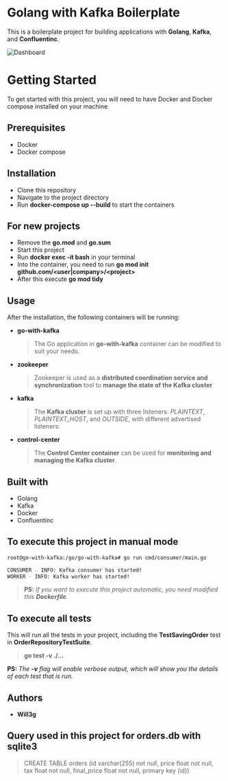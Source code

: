 # Golang with Kafka Boilerplate
This is a boilerplate project for building applications with **Golang**, **Kafka**, and **Confluentinc**.

![Dashboard](https://imgur.com/qJISiEH.png)

# Getting Started
To get started with this project, you will need to have Docker and Docker compose installed on your machine.

## Prerequisites
- Docker
- Docker compose

## Installation
- Clone this repository
- Navigate to the project directory
- Run **docker-compose up --build** to start the containers

## For new projects
- Remove the **go.mod** and **go.sum**
- Start this project
- Run **docker exec -it <container-app> bash** in your terminal
- Into the container, you need to run **go mod init github.com\/\<user\|company\>/\<project\>**
- After this execute **go mod tidy**

## Usage
After the installation, the following containers will be running:

- **go-with-kafka**
    > The Go application in **go-with-kafka** container can be modified to suit your needs. 
- **zookeeper**
    > Zookeeper is used as a **distributed coordination service and synchronization** tool to **manage the state of the Kafka cluster**
- **kafka**
    > The **Kafka cluster** is set up with three listeners: *PLAINTEXT*, *PLAINTEXT_HOST*, and *OUTSIDE*, with different advertised listeners. 
- **control-center**
    > The **Control Center container** can be used for **monitoring and managing the Kafka cluster**.

## Built with
- Golang
- Kafka
- Docker
- Confluentinc

## To execute this project in manual mode
```bash
root@go-with-kafka:/go/go-with-kafka# go run cmd/consumer/main.go

CONSUMER - INFO: Kafka consumer has started!
WORKER - INFO: Kafka worker has started!
```

> **PS:** *If you want to execute this project automatic, you need modified this **Dockerfile**.*

## To execute all tests

This will run all the tests in your project, including the **TestSavingOrder** test in **OrderRepositoryTestSuite**.

> **go test -v ./...**

**PS:** *The **-v** flag will enable verbose output, which will show you the details of each test that is run.*

## Authors
- **Will3g**

## Query used in this project for orders.db with sqlite3
> CREATE TABLE orders (id varchar(255) not null, price float not null, tax float not null, final_price float not null, primary key (id))
